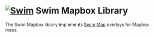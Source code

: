 # [![Swim](https://docs.swimos.org/readme/breach-marlin-blue-wide.svg)](https://www.swimos.org) Swim Mapbox Library

The Swim Mapbox library implements [Swim Map][map] overlays for Mapbox maps.

[map]: https://github.com/swimos/swim-js/tree/main/swim-maps/@swim/map
